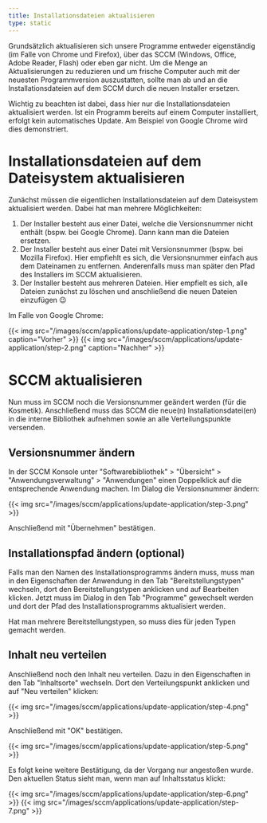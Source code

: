 ```yaml
---
title: Installationsdateien aktualisieren
type: static
---
```


Grundsätzlich aktualisieren sich unsere Programme entweder eigenständig (im Falle von Chrome und Firefox), über das SCCM (Windows, Office, Adobe Reader, Flash) oder eben gar nicht. Um die Menge an Aktualisierungen zu reduzieren und um frische Computer auch mit der neuesten Programmversion auszustatten, sollte man ab und an die Installationsdateien auf dem SCCM durch die neuen Installer ersetzen.

<!--more-->

Wichtig zu beachten ist dabei, dass hier nur die Installationsdateien aktualisiert werden. Ist ein Programm bereits auf einem Computer installiert, erfolgt kein automatisches Update. Am Beispiel von Google Chrome wird dies demonstriert.

# Installationsdateien auf dem Dateisystem aktualisieren

Zunächst müssen die eigentlichen Installationsdateien auf dem Dateisystem aktualisiert werden. Dabei hat man mehrere Möglichkeiten:

1. Der Installer besteht aus einer Datei, welche die Versionsnummer nicht enthält (bspw. bei Google Chrome). Dann kann man die Dateien ersetzen.
2. Der Installer besteht aus einer Datei mit Versionsnummer (bspw. bei Mozilla Firefox). Hier empfiehlt es sich, die Versionsnummer einfach aus dem Dateinamen zu entfernen. Anderenfalls muss man später den Pfad des Installers im SCCM aktualisieren.
3. Der Installer besteht aus mehreren Dateien. Hier empfielt es sich, alle Dateien zunächst zu löschen und anschließend die neuen Dateien einzufügen :wink:

Im Falle von Google Chrome:

{{< img src="/images/sccm/applications/update-application/step-1.png" caption="Vorher" >}}
{{< img src="/images/sccm/applications/update-application/step-2.png" caption="Nachher" >}}

# SCCM aktualisieren

Nun muss im SCCM noch die Versionsnummer geändert werden (für die Kosmetik). Anschließend muss das SCCM die neue(n) Installationsdatei(en) in die interne Bibliothek aufnehmen sowie an alle Verteilungspunkte versenden.

## Versionsnummer ändern

In der SCCM Konsole unter "Softwarebibliothek" > "Übersicht" > "Anwendungsverwaltung" > "Anwendungen" einen Doppelklick auf die entsprechende Anwendung machen. Im Dialog die Versionsnummer ändern:

{{< img src="/images/sccm/applications/update-application/step-3.png" >}}

Anschließend mit "Übernehmen" bestätigen.

## Installationspfad ändern (optional)

Falls man den Namen des Installationsprogramms ändern muss, muss man in den Eigenschaften der Anwendung in den Tab "Bereitstellungstypen" wechseln, dort den Bereitstellungstypen anklicken und auf Bearbeiten klicken. Jetzt muss im Dialog in den Tab "Programme" gewechselt werden und dort der Pfad des Installationsprogramms aktualisiert werden.

Hat man mehrere Bereitstellungstypen, so muss dies für jeden Typen gemacht werden.

## Inhalt neu verteilen

Anschließend noch den Inhalt neu verteilen. Dazu in den Eigenschaften in den Tab "Inhaltsorte" wechseln. Dort den Verteilungspunkt anklicken und auf "Neu verteilen" klicken:

{{< img src="/images/sccm/applications/update-application/step-4.png"  >}}

Anschließend mit "OK" bestätigen.

{{< img src="/images/sccm/applications/update-application/step-5.png" >}}

Es folgt keine weitere Bestätigung, da der Vorgang nur angestoßen wurde. Den aktuellen Status sieht man, wenn man auf Inhaltsstatus klickt:

{{< img src="/images/sccm/applications/update-application/step-6.png" >}}
{{< img src="/images/sccm/applications/update-application/step-7.png" >}}